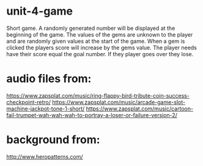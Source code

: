 # unit-4-game

Short game. A randomly generated number will be displayed at the beginning of the game. The values of the gems are unknown to the player and are randomly given values at the start of the game. When a gem is clicked the players score will increase by the gems value. The player needs have their score equal the goal number. If they player goes over they lose.

# audio files from:
https://www.zapsplat.com/music/ring-flappy-bird-tribute-coin-success-checkpoint-retro/
https://www.zapsplat.com/music/arcade-game-slot-machine-jackpot-tone-1-short/
https://www.zapsplat.com/music/cartoon-fail-trumpet-wah-wah-wah-to-portray-a-loser-or-failure-version-2/

# background from:
http://www.heropatterns.com/